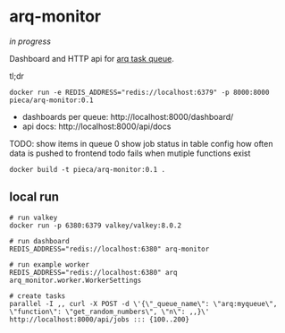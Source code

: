 # arq-monitor

_in progress_

Dashboard and HTTP api for [arq task queue](https://github.com/python-arq/arq).

tl;dr

```
docker run -e REDIS_ADDRESS="redis://localhost:6379" -p 8000:8000 pieca/arq-monitor:0.1
```

- dashboards per queue: http://localhost:8000/dashboard/
- api docs: http://localhost:8000/api/docs

TODO:
    show items in queue 0
    show job status in table
    config how often data is pushed to frontend
    todo fails when mutiple functions exist

```
docker build -t pieca/arq-monitor:0.1 .
```

## local run

```
# run valkey
docker run -p 6380:6379 valkey/valkey:8.0.2

# run dashboard
REDIS_ADDRESS="redis://localhost:6380" arq-monitor

# run example worker
REDIS_ADDRESS="redis://localhost:6380" arq arq_monitor.worker.WorkerSettings

# create tasks
parallel -I ,, curl -X POST -d \'{\"_queue_name\": \"arq:myqueue\", \"function\": \"get_random_numbers\", \"n\": ,,}\' http://localhost:8000/api/jobs ::: {100..200}
```
